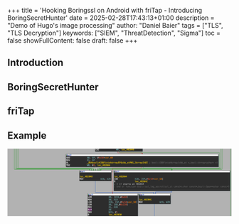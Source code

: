 +++
title = 'Hooking Boringssl on Android with friTap - Introducing BoringSecretHunter'
date = 2025-02-28T17:43:13+01:00
description = "Demo of Hugo's image processing"
author: "Daniel Baier"
tags = ["TLS", "TLS Decryption"]
keywords: ["SIEM", "ThreatDetection", "Sigma"]
toc = false
showFullContent: false
draft: false
+++

## Introduction

## BoringSecretHunter

## friTap

## Example




![Invocation of the keylog callback](./images/invocation_of_keylog_callback.png "IDA Pro Screenshot")